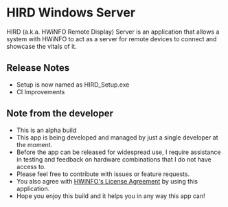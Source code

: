 # HIRD Windows Server
HIRD (a.k.a. HWiNFO Remote Display) Server is an application that allows a system with HWiNFO to act as a server for remote devices to connect and showcase the vitals of it.

## Release Notes

- Setup is now named as HIRD_Setup.exe
- CI Improvements

## Note from the developer

- This is an alpha build
- This app is being developed and managed by just a single developer at the moment.
- Before the app can be released for widespread use, I require assistance in testing and feedback on hardware combinations that I do not have access to.
- Please feel free to contribute with issues or feature requests.
- You also agree with [HWiNFO's License Agreement](https://www.hwinfo.com/files/license.pdf) by using this application.
- Hope you enjoy this build and it helps you in any way this app can!